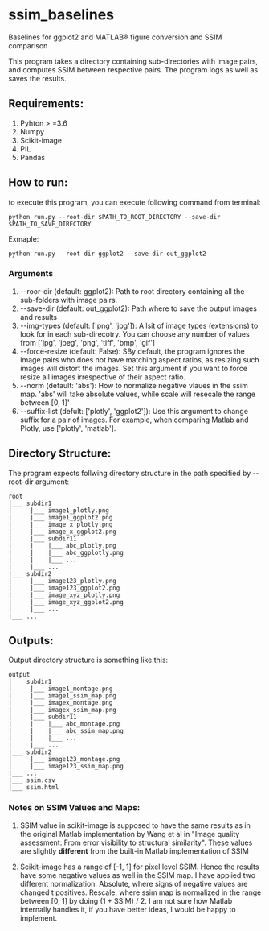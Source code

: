 # ssim_baselines
Baselines for ggplot2 and MATLAB® figure conversion and SSIM comparison

This program takes a directory containing sub-directories with image pairs, and computes SSIM between respective pairs. The program logs as well as saves the results.

## Requirements:
1. Pyhton > =3.6
2. Numpy
3. Scikit-image
4. PIL
5. Pandas

## How to run:
to execute this program, you can execute following command from terminal:

```
python run.py --root-dir $PATH_TO_ROOT_DIRECTORY --save-dir $PATH_TO_SAVE_DIRECTORY
```

Exmaple:
```
python run.py --root-dir ggplot2 --save-dir out_ggplot2
```

### Arguments

1. --roor-dir (default: ggplot2): Path to root directory containing all the sub-folders with image pairs.
2. --save-dir (default: out_ggplot2): Path where to save the output images and results
3. --img-types (default: ['png', 'jpg']): A lsit of image types (extensions) to look for in each sub-direcotry. You can choose any number of values from ['jpg', 'jpeg', 'png', 'tiff', 'bmp', 'gif']
4. --force-resize (default: False): SBy default, the program ignores the image pairs who does not have matching aspect ratios, as resizing such images will distort the images. Set this argument if you want to force resize all images irrespective of their aspect ratio.
5. --norm (default: 'abs'): How to normalize negative vlaues in the ssim map. 'abs' will take absolute values, while scale will resecale the range between [0, 1]'
6. --suffix-list (defult: ['plotly', 'ggplot2']): Use this argument to change suffix for a pair of images. For example, when comparing Matlab and Plotly, use ['plotly', 'matlab']. 
 
## Directory Structure:
The program expects follwing directory structure in the path specified by --root-dir argument:

```
root
|___ subdir1
|     |___ image1_plotly.png
|     |___ image1_ggplot2.png
|     |___ image_x_plotly.png
|     |___ image_x_ggplot2.png
|     |___ subdir11
|     |    |___ abc_plotly.png
|     |    |___ abc_ggplotly.png
|     |    |___ ...
|     |___ ...
|___ subdir2
|     |___ image123_plotly.png
|     |___ image123_ggplot2.png
|     |___ image_xyz_plotly.png
|     |___ image_xyz_ggplot2.png
|     |___ ...
|___ ...
```

## Outputs:

Output directory structure is something like this:
```
output
|___ subdir1
|     |___ image1_montage.png
|     |___ image1_ssim_map.png
|     |___ imagex_montage.png
|     |___ imagex_ssim_map.png
|     |___ subdir11
|     |    |___ abc_montage.png
|     |    |___ abc_ssim_map.png
|     |    |___ ...
|     |___ ...
|___ subdir2
|     |___ image123_montage.png
|     |___ image123_ssim_map.png
|___ ...
|___ ssim.csv
|___ ssim.html
```

### Notes on SSIM Values and Maps:

1. SSIM value in scikit-image is supposed to have the same results as in the original Matlab implementation by Wang et al in "Image quality assessment: From error visibility to structural similarity". 
These values are slightly **different** from the built-in Matlab implementation of SSIM

2. Scikit-image has a range of [-1, 1] for pixel level SSIM. Hence the results have some negative values as well in the SSIM map. I have applied two different normalization. Absolute, where signs of negative values are changed t positives. Rescale, where ssim map is normalized in the range between [0, 1] by doing (1 + SSIM) / 2. I am not sure how Matlab internally handles it, if you have better ideas, I would be happy to implement. 
